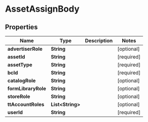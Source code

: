 # AssetAssignBody

## Properties
Name | Type | Description | Notes
------------ | ------------- | ------------- | -------------
**advertiserRole** | **String** |  |  [optional]
**assetId** | **String** |  |[required]  
**assetType** | **String** |  |[required]  
**bcId** | **String** |  |[required]  
**catalogRole** | **String** |  |  [optional]
**formLibraryRole** | **String** |  |  [optional]
**storeRole** | **String** |  |  [optional]
**ttAccountRoles** | **List&lt;String&gt;** |  |  [optional]
**userId** | **String** |  |[required]  
